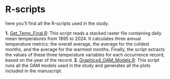 # R-scripts

here you'll find all the R-scripts used in the study. 

<b>1.</b> [Get_Temp_Final.R](https://github.com/oleon12/Tbrasiliensis_USrange/edit/main/R/Get_Temp_Final.R): This script reads a stacked raster file containing daily mean temperatures from 1895 to 2024. It calculates three annual temperature metrics: the overall average, the average for the coldest months, and the average for the warmest months. Finally, the script extracts the values of these three temperature variables for each occurrence record, based on the year of the record.
<b>2. </b>[Graphics4_GAM_Models.R](https://github.com/oleon12/Tbrasiliensis_USrange/edit/main/R/Graphics4_GAM_Models.R): This script runs all the GAM models used in the study and generates all the plots included in the manuscript.
